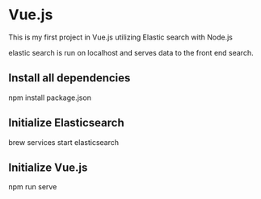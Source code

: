 # Vue.js
This is my first project in Vue.js utilizing Elastic search with Node.js


elastic search is run on localhost and serves data to the front end search.


Install all dependencies
------------------------

npm install package.json



Initialize  Elasticsearch
-------------------------
brew services start elasticsearch


Initialize Vue.js
-----------------
npm run serve
